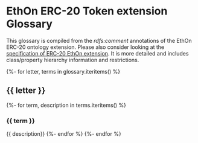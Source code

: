 # EthOn ERC-20 Token extension Glossary
This glossary is compiled from the _rdfs:comment_ annotations of the EthOn ERC-20 ontology extension.
Please also consider looking at the [specification of ERC-20 EthOn extension](http://ethon.consensys.net/ERC20/EthOn_ERC20_spec.html). 
It is more detailed and includes class/property hierarchy information and restrictions.

{%- for letter, terms in glossary.iteritems() %}
## {{ letter }}
{%- for term, description in terms.iteritems() %}
### {{ term }}
{{ description}}
{%- endfor %}
{%- endfor %}